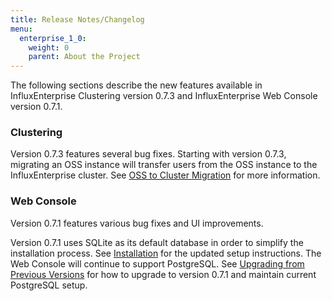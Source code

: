 ```yaml
---
title: Release Notes/Changelog
menu:
  enterprise_1_0:
    weight: 0
    parent: About the Project
---
```


The following sections describe the new features available in InfluxEnterprise
Clustering version 0.7.3 and InfluxEnterprise Web Console version 0.7.1.

### Clustering

Version 0.7.3 features several bug fixes.
Starting  with version 0.7.3, migrating an OSS instance will transfer users
from the OSS instance to the InfluxEnterprise cluster.
See [OSS to Cluster Migration](/enterprise/v1.0/guides/migration) for more
information.

### Web Console

Version 0.7.1 features various bug fixes and UI improvements.

Version 0.7.1 uses SQLite as its default database in order to simplify the
installation process.
See [Installation](/enterprise/v1.0/introduction/installation/#web-console-setup)
for the updated setup instructions.
The Web Console will continue to support PostgreSQL.
See [Upgrading from Previous Versions](/enterprise/v1.0/administration/upgrading/)
for how to upgrade to version 0.7.1 and maintain current PostgreSQL setup.
